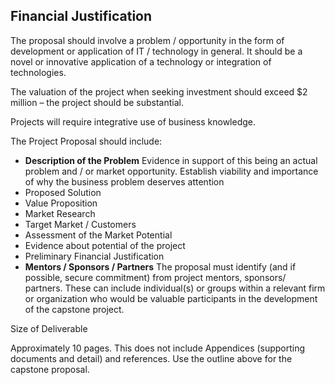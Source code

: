## Financial Justification

The proposal should involve a problem / opportunity in the form of development or application of IT / technology in general.  It should be a novel or innovative application of a technology or integration of technologies.

The valuation of the project when seeking investment should exceed $2 million – the project should be substantial.

Projects will require integrative use of business knowledge.

The Project Proposal should include:

* **Description of the Problem** Evidence in support of this being an actual problem and / or market opportunity. Establish viability and importance of why the business problem deserves attention
* Proposed Solution
* Value Proposition
* Market Research
* Target Market / Customers
* Assessment of the Market Potential
* Evidence about potential of the project
* Preliminary Financial Justification
* **Mentors / Sponsors / Partners** The proposal must identify (and if possible, secure commitment) from project mentors, sponsors/ partners.   These can include individual(s) or groups within a relevant firm or organization who would be valuable participants in the development of the capstone project.

Size of Deliverable

Approximately 10 pages.  This does not include Appendices (supporting documents and detail) and references.   Use the outline above for the capstone proposal.
